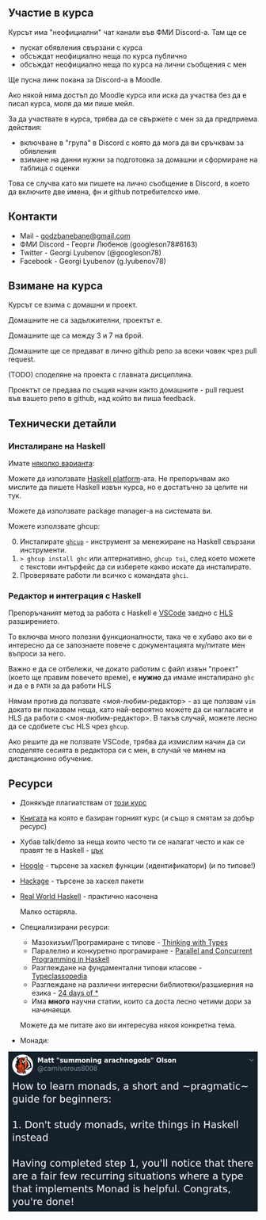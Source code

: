 ## Участие в курса

Курсът има "неофициални" чат канали във ФМИ Discord-а. Там ще се
* пускат обявления свързани с курса
* обсъждат неофициално неща по курса публично
* обсъждат неофициално неща по курса на лични съобщения с мен

Ще пусна линк покана за Discord-а в Moodle.

Ако някой няма достъп до Moodle курса или иска да участва без да е писал курса, моля да ми пише мейл.

За да участвате в курса, трябва да се свържете с мен за да предприема действия:
* включване в "група" в Discord с която да мога да ви сръчквам за обявления
* взимане на данни нужни за подготовка за домашни и сформиране на таблица с оценки

Това се случва като ми пишете на лично съобщение в Discord, в което да включите две имена, фн и github потребителско име.

## Контакти

* Mail - godzbanebane@gmail.com
* ФМИ Discord - Георги Любенов (googleson78#6163)
* Twitter - Georgi Lyubenov (@googleson78)
* Facebook - Georgi Lyubenov (g.lyubenov78)

## Взимане на курса

Курсът се взима с домашни и проект.

Домашните не са задължителни, проектът е.

Домашните ще са между 3 и 7 на брой.

Домашните ще се предават в лично github репо за всеки човек чрез pull request.

(TODO) споделяне на проекта с главната дисциплина.

Проектът се предава по същия начин както домашните - pull request във вашето репо в github, над който ви пиша feedback.

## Технически детайли

### Инсталиране на Haskell

Имате [няколко варианта](https://www.haskell.org/downloads/):

Можете да използвате [Haskell platform]()-ата. Не препоръчвам ако мислите да пишете Haskell извън курса, но е достатъчно за целите ни тук.

Можете да използвате package manager-а на системата ви.

Можете използвате ghcup:

0. Инсталирате [`ghcup`](https://www.haskell.org/ghcup/) - инструмент за менежиране на Haskell свързани инструменти.
1. `> ghcup install ghc` или алтернативно, `ghcup tui`, след което можете с текстови интърфейс да си изберете какво искате да инсталирате.
2. Проверявате работи ли всичко с командата `ghci`.

### Редактор и интеграция с Haskell

Препоръчаният метод за работа с Haskell е [VSCode](https://code.visualstudio.com/) заедно с [HLS](https://marketplace.visualstudio.com/items?itemName=haskell.haskell) разширението.

То включва много полезни функционалности, така че е хубаво ако ви е интересно да се запознаете повече с документацията му/питате мен въпроси за него.

Важно е да се отбележи, че докато работим с файл извън "проект" (което ще правим повечето време), е **нужно** да имаме инсталирано `ghc` и да е в `PATH` за да работи HLS

Нямам против да ползвате <моя-любим-редактор> - аз ще ползвам `vim` докато ви показвам неща, като най-вероятно можете да си нагласите и HLS да работи с <моя-любим-редактор>. В такъв случай, можете лесно да се сдобиетe със HLS чрез `ghcup`.

Ако решите да не ползвате VSCode, трябва да измислим начин да си споделяте сесията в редактора си с мен, в случай че минем на дистанционно обучение.

## Ресурси

* Донякъде плагиатствам от [този курс](https://github.com/bobatkey/CS316-2021)
* [Книгата](http://www.cs.nott.ac.uk/~pszgmh/pih.html) на която е базиран горният курс (и също я смятам за добър ресурс)
* Хубав talk/demo за неща които често ти се налагат често и как се правят те в Haskell - [цък](https://www.youtube.com/watch?v=idU7GdlfP9Q)
* [Hoogle](https://hoogle.haskell.org/) - търсене за хаскел функции (идентификатори) (и по типове!)
* [Hackage](http://hackage.haskell.org/) - търсене за хаскел пакети
* [Real World Haskell](http://book.realworldhaskell.org/) - практично насочена

  Малко остаряла.

* Специализирани ресурси:

  * Мазохизъм/Програмиране с типове - [Thinking with Types](https://thinkingwithtypes.com/)
  * Паралелно и конкуретно програмиране - [Parallel and Concurrent Programming in Haskell](https://simonmar.github.io/pages/pcph.html)
  * Разглеждане на фундаментални типови класове - [Typeclassopedia](https://wiki.haskell.org/Typeclassopedia)
  * Разглеждане на различни интересни библиотеки/разшиерния на езика - [24 days of *](https://ocharles.org.uk/)
  * Има **много** научни статии, които са доста лесно четими дори за начинаещи.

  Можете да ме питате ако ви интересува някоя конкретна тема.

* Монади:

![Монади](img/monads.png)
